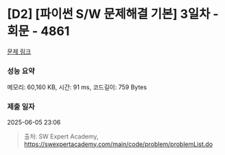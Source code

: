 # [D2] [파이썬 S/W 문제해결 기본] 3일차 - 회문 - 4861 

[문제 링크](https://swexpertacademy.com/main/code/problem/problemDetail.do?contestProbId=AWTQQXcKQHkDFAVT) 

### 성능 요약

메모리: 60,160 KB, 시간: 91 ms, 코드길이: 759 Bytes

### 제출 일자

2025-06-05 23:06



> 출처: SW Expert Academy, https://swexpertacademy.com/main/code/problem/problemList.do